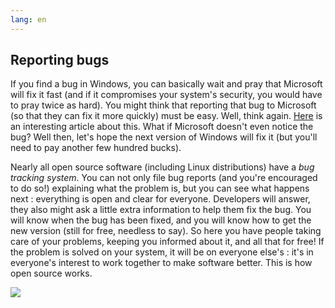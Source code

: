 ```yaml
---
lang: en
---
```





<h2>Reporting bugs</h2>

If you find a bug in Windows, you can basically wait and pray that 
Microsoft will fix it fast (and if it compromises your system's 
security, you would have to pray twice as hard). You might think that reporting that 
bug to Microsoft (so that they can fix it more quickly) must be easy. Well, 
think again. <a 
href="http://www.oreillynet.com/mac/blog/2002/06/mission_impossible_submitting.html">Here</a> 
is an interesting article about this. What if Microsoft doesn't even 
notice the bug? Well then, let's hope the next version of Windows will 
fix it (but you'll need to pay another few hundred bucks).

Nearly all open source software (including Linux distributions) have 
a <i>bug tracking system</i>. You can not only file bug reports (and 
you're encouraged to do so!) explaining what the problem is, but you 
can see what happens next : everything is open and clear for everyone. 
Developers will answer, they also might ask a little extra information to help 
them fix the bug. You will know when the bug has been fixed, and you 
will know how to get the new version (still for free, needless to say). 
So here you have people taking care of your problems, keeping you 
informed about it, and all that for free! If the problem is solved on 
your system, it will be on everyone else's : it's in everyone's interest to 
work together to make software better. This is how open source 
works.

<img src="Images/report_bugs_thumb.png" />




